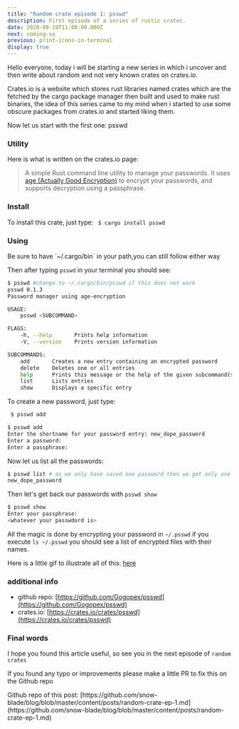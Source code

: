 ```yaml
---
title: "Random crate episode 1: psswd"
description: First episode of a series of rustic crates.
date: 2020-08-19T11:00:00.000Z
next: coming-so
previous: print-icons-in-terminal
display: true
--- 
```



Hello everyone, today i will be starting a new series in which i uncover and then write about random and not very known crates on crates.io.

Crates.io is a website which stores rust libraries named crates which are the fetched by the cargo package manager then built and used to make rust binaries, the idea of this series came to my mind when i started to use some obscure packages from crates.io and started liking them.

Now let us start with the first one: psswd

### Utility

Here is what is written on the crates.io page:

> A simple Rust command line utility to manage your passwords. It uses [age (Actually Good Encryption)](https://github.com/FiloSottile/age) to encrypt your passwords, and supports decryption using a passphrase.

### Install

To install this crate, just type: ` $ cargo install psswd`

### Using

<p class="tip"> Be sure to have `~/.cargo/bin` in your path,you can still follow either way </p>

Then after typing `psswd` in your terminal you should see:

```bash
$ psswd #change to ~/.cargo/bin/psswd if this does not work                                   
psswd 0.1.3
Password manager using age-encryption

USAGE:
    psswd <SUBCOMMAND>

FLAGS:
    -h, --help       Prints help information
    -V, --version    Prints version information

SUBCOMMANDS:
    add       Creates a new entry containing an encrypted password
    delete    Deletes one or all entries
    help      Prints this message or the help of the given subcommand(s)
    list      Lists entries
    show      Displays a specific entry


```

To create a new password, just type:

```sh
 $ psswd add
 ```

```bash
$ psswd add                                                                                  
Enter the shortname for your password entry: new_dope_password
Enter a password: 
Enter a passphrase: 

```

Now let us list all the passwords:

```bash
$ psswd list # as we only have saved one password then we get only one in the list
new_dope_password

```

Then let's get back our passwords with `psswd show` 

```bash
$ psswd show
Enter your passphrase: 
<whatever your passwdord is>

```

All the magic is done by encrypting your password in `~/.psswd`  if you execute `ls ~/.psswd` you should see a list of encrypted files with their names.

Here is a little gif to illustrate all of this: [here](https://camo.githubusercontent.com/58f5c359aa4b4338087f93028dd491334366cc76/68747470733a2f2f692e696d6775722e636f6d2f544867786a56362e676966)

### additional info
- github repo: [https://github.com/Gogopex/psswd](https://github.com/Gogopex/psswd)
- crates.io: [https://crates.io/crates/psswd](https://crates.io/crates/psswd)

### Final words
I hope you found this article useful, so see you in the next episode of `random crates`
<p class="tip">If you found any typo or improvements please make a little PR to fix this on the Github repo</p>
Github repo of this post: [https://github.com/snow-blade/blog/blob/master/content/posts/random-crate-ep-1.md](https://github.com/snow-blade/blog/blob/master/content/posts/random-crate-ep-1.md)